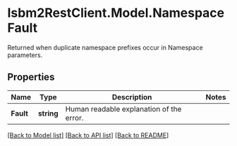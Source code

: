 # Isbm2RestClient.Model.NamespaceFault
Returned when duplicate namespace prefixes occur in Namespace parameters.

## Properties

Name | Type | Description | Notes
------------ | ------------- | ------------- | -------------
**Fault** | **string** | Human readable explanation of the error. | 

[[Back to Model list]](../README.md#documentation-for-models) [[Back to API list]](../README.md#documentation-for-api-endpoints) [[Back to README]](../README.md)

